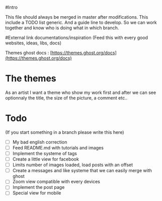 #Intro

This file should always be merged in master after modifications.
This include a TODO list generic. And a guide line to develop. So we can work together and know who is doing what in which branch.



#External link documentations/inspiration
(Feed this with every good websites, ideas, libs, docs)

Themes ghost docs : [https://themes.ghost.org/docs](https://themes.ghost.org/docs)


# The themes
As an artist I want a theme who show my work first and after we can see optionnaly the title,
the size of the picture, a comment etc..

# Todo

(If you start something in a branch please write this here)

- [ ] My bad english correction
- [ ] Feed README.md with tutorials and images
- [ ] Implement the systeme of tags
- [ ] Create a little view for facebook
- [ ] Limits number of images loaded, load posts with an offset
- [ ] Create a messages and like systeme that we can easily merge with ghost
- [ ] Zoom view compatible with every devices
- [ ] Implement the post page
- [ ] Special view for mobile
